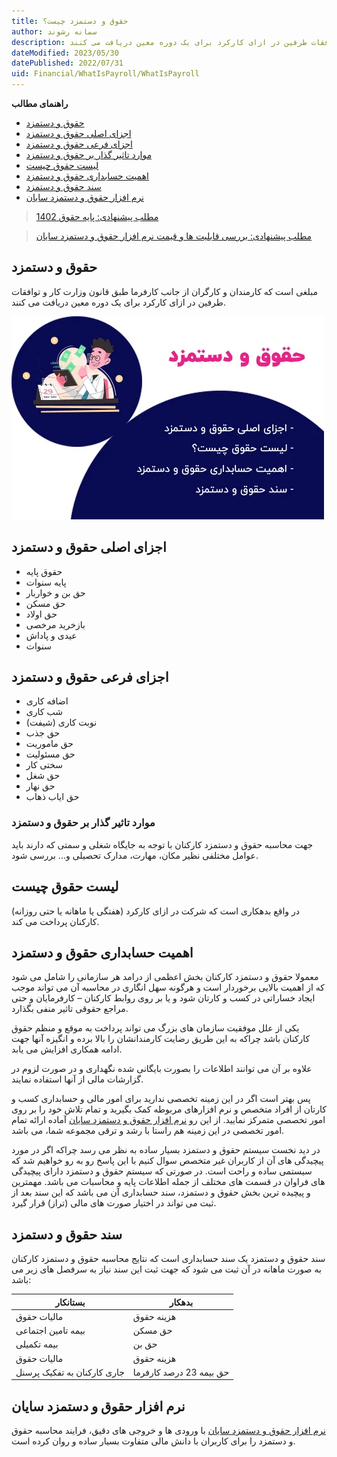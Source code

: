 ```yaml
---
title: حقوق و دستمزد چیست؟
author: سمانه رشوند  
description: مبلغی که کارمندان و کارگران از جانب کارفرما طبق قانون وزارت کار و توافقات طرفین در ازای کارکرد برای یک دوره معین دریافت می کنند.
dateModified: 2023/05/30  
datePublished: 2022/07/31 
uid: Financial/WhatIsPayroll/WhatIsPayroll  
---
```

**راهنمای مطالب**
- [حقوق و دستمزد](#حقوق-و-دستمزد)
- [اجزای اصلی حقوق و دستمزد](#اجزای-اصلی-حقوق-و-دستمزد)
- [اجزای فرعی حقوق و دستمزد](#اجزای-فرعی-حقوق-و-دستمزد)
- [موارد تاثیر گذار بر حقوق و دستمزد](#موارد-تاثیر-گذار-بر-حقوق-و-دستمزد)
- [لیست حقوق چیست](#لیست-حقوق-چیست)
- [اهمیت حسابداری حقوق و دستمزد](#اهمیت-حسابداری-حقوق-و-دستمزد)
- [سند حقوق و دستمزد](#سند-حقوق-و-دستمزد)
- [نرم افزار حقوق و دستمزد سایان](#نرم-افزار-حقوق-و-دستمزد-سایان)

> [مطلب پیشنهادی: پایه حقوق 1402](https://www.hooshkar.com/Wiki/Payroll/Payroll1402)

> [مطلب پیشنهادی: بررسی قابلیت ها و قیمت نرم افزار حقوق و دستمزد سایان](https://www.hooshkar.com/Software/Sayan/Module/Payroll)

## حقوق و دستمزد
مبلغی است که کارمندان و کارگران از جانب کارفرما طبق قانون وزارت کار و توافقات طرفین در ازای کارکرد برای یک دوره معین دریافت می کنند.

![حقوق و دستمزد](./Images/Salaries.webp)

## اجزای اصلی حقوق و دستمزد
*	حقوق پایه 
*	پایه سنوات
*	حق بن و خواربار
*	حق مسکن
*	حق اولاد
*	بازخرید مرخصی
*	عیدی و پاداش
*	سنوات

## اجزای فرعی حقوق و دستمزد
*	اضافه کاری
*	شب کاری
*	نوبت کاری (شیفت)
*	حق جذب
*	حق ماموریت
*	حق مسئولیت
*	سختی کار
*	حق شغل
*	حق نهار
*	حق ایاب ذهاب

### موارد تاثیر گذار بر حقوق و دستمزد

جهت محاسبه حقوق و دستمزد کارکنان با توجه به جایگاه شغلی و سمتی که دارند باید عوامل مختلفی نظیر مکان، مهارت، مدارک تحصیلی و... بررسی شود.

## لیست حقوق چیست

در واقع بدهکاری است که شرکت در ازای کارکرد (هفتگی یا ماهانه یا حتی روزانه) کارکنان پرداخت می کند.

## اهمیت حسابداری حقوق و دستمزد

معمولا حقوق و دستمزد کارکنان بخش اعظمی از درامد هر سازمانی را شامل می شود که از اهمیت بالایی برخوردار است و هرگونه سهل انگاری در محاسبه آن می تواند موجب ایجاد خساراتی در کسب و کارتان شود و یا بر روی روابط کارکنان – کارفرمایان و حتی مراجع حقوقی تاثیر
 منفی بگذارد.

یکی از علل موفقیت سازمان های بزرگ می تواند پرداخت به موقع و منظم حقوق کارکنان باشد چراکه به این طریق رضایت کارمندانشان را بالا برده و انگیزه آنها جهت ادامه همکاری افزایش می یابد.

علاوه بر آن می توانند اطلاعات را بصورت بایگانی شده نگهداری و در صورت لزوم در گزارشات مالی از آنها استفاده نمایند.

پس بهتر است اگر در این زمینه تخصصی ندارید برای امور مالی و حسابداری کسب و کارتان از افراد متخصص و نرم افزارهای مربوطه کمک بگیرید و تمام تلاش خود را بر روی امور تخصصی متمرکز نمایید. از این رو [نرم افزار حقوق و دستمزد سایان](https://www.hooshkar.com/Software/Sayan/Module/Payroll) آماده ارائه تمام امور تخصصی در این زمینه هم راستا با رشد و ترقی مجموعه شما، می باشد.

در دید نخست سیستم حقوق و دستمزد بسیار ساده به نظر می رسد چراکه اگر در مورد پیچیدگی های آن از کاربران غیر متخصص سوال کنیم با این پاسخ رو به رو خواهیم شد که سیستمی ساده و راحت است.
در صورتی که سیستم حقوق و دستمزد دارای پیچیدگی های فراوان در قسمت های مختلف از جمله اطلاعات پایه و محاسبات می باشد.
مهمترین و پیچیده ترین بخش حقوق و دستمزد، سند حسابداری آن می باشد که این سند بعد از ثبت می تواند در اختیار صورت های مالی (تراز) قرار گیرد.

## سند حقوق و دستمزد

سند حقوق و دستمزد یک سند حسابداری است که نتایج محاسبه حقوق و دستمزد کارکنان به صورت ماهانه در آن ثبت می شود که جهت ثبت این سند نیاز به سرفصل های زیر می باشد:

بستانکار | بدهکار
------------ | -------------
مالیات حقوق | هزینه حقوق
بیمه تامین اجتماعی |  حق مسکن
بیمه تکمیلی |  حق بن
مالیات حقوق | هزینه حقوق
جاری کارکنان به تفکیک پرسنل | حق بیمه 23 درصد کارفرما


## نرم افزار حقوق و دستمزد سایان

 [نرم افزار حقوق و دستمزد سایان](https://www.hooshkar.com/Software/Sayan/Module/Payroll) با ورودی ها و خروجی های دقیق، فرایند محاسبه حقوق و دستمزد را برای کاربران با دانش مالی متفاوت بسیار ساده و روان کرده است.


[حقوق و دستمزد]: #حقوق-و-دستمزد
[اجزای اصلی حقوق و دستمزد]: #اجزای-اصلی-حقوق-و-دستمزد
[اجزای فرعی حقوق و دستمزد]: #اجزای-فرعی-حقوق-و-دستمزد
[موارد تاثیر گذار بر حقوق و دستمزد]: #موارد-تاثیر-گذار-بر-حقوق-و-دستمزد
[لیست حقوق چیست]: #لیست-حقوق-چیست
[اهمیت حسابداری حقوق و دستمزد]: #اهمیت-حسابداری-حقوق-و-دستمزد
[سند حقوق و دستمزد]: #سند-حقوق-و-دستمزد
[نرم افزار حقوق و دستمزد سایان]: #نرم-افزار-حقوق-و-دستمزد-سایان